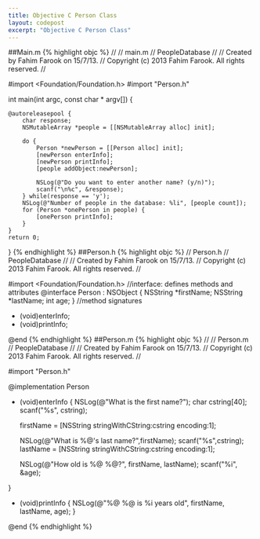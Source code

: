```yaml
---
title: Objective C Person Class
layout: codepost
excerpt: "Objective C Person Class"
---
```

##Main.m
{% highlight objc %}
//
//  main.m
//  PeopleDatabase
//
//  Created by Fahim Farook on 15/7/13.
//  Copyright (c) 2013 Fahim Farook. All rights reserved.
//

#import <Foundation/Foundation.h>
#import "Person.h"

int main(int argc, const char * argv[])
{

	@autoreleasepool {
		char response;
		NSMutableArray *people = [[NSMutableArray alloc] init];
		
		do {
			Person *newPerson = [[Person alloc] init];
			[newPerson enterInfo];
			[newPerson printInfo];
			[people addObject:newPerson];
			
			NSLog(@"Do you want to enter another name? (y/n)");
			scanf("\n%c", &response);
		} while(response == 'y');
		NSLog(@"Number of people in the database: %li", [people count]);
		for (Person *onePerson in people) {
			[onePerson printInfo];
		}
	}
    return 0;
}
{% endhighlight %}
##Person.h
{% highlight objc %}
//  Person.h
//  PeopleDatabase
//
//  Created by Fahim Farook on 15/7/13.
//  Copyright (c) 2013 Fahim Farook. All rights reserved.
//

#import <Foundation/Foundation.h>
//interface: defines methods and attributes
@interface Person : NSObject {
	NSString *firstName;
	NSString *lastName;
	int age;
}
//method signatures
- (void)enterInfo;
- (void)printInfo;

@end
{% endhighlight %}
##Person.m
{% highlight objc %}
//
//  Person.m
//  PeopleDatabase
//
//  Created by Fahim Farook on 15/7/13.
//  Copyright (c) 2013 Fahim Farook. All rights reserved.
//

#import "Person.h"

@implementation Person

- (void)enterInfo {
    NSLog(@"What is the first name?");
    char cstring[40];
    scanf("%s", cstring);
    
    firstName = [NSString stringWithCString:cstring encoding:1];
	
	NSLog(@"What is %@'s last name?",firstName);
	scanf("%s",cstring);
	lastName = [NSString stringWithCString:cstring encoding:1];
	
	NSLog(@"How old is %@ %@?", firstName, lastName);
	scanf("%i", &age);
	
}

- (void)printInfo {
    NSLog(@"%@ %@ is %i years old", firstName, lastName, age);
}

@end
{% endhighlight %}